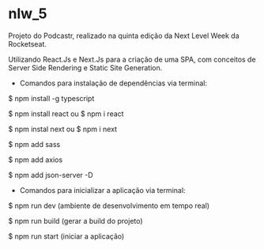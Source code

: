 # nlw_5

Projeto do Podcastr, realizado na quinta edição da Next Level Week da Rocketseat.

Utilizando React.Js e Next.Js para a criação de uma SPA, com conceitos de Server Side Rendering e Static Site Generation.

- Comandos para instalação de dependências via terminal:

$ npm install -g typescript

$ npm install react ou $ npm i react

$ npm instal next ou $ npm i next

$ npm add sass

$ npm add axios

$ npm add json-server -D

- Comandos para inicializar a aplicação via terminal:

$ npm run dev (ambiente de desenvolvimento em tempo real)

$ npm run build (gerar a build do projeto)

$ npm run start (iniciar a aplicação)
